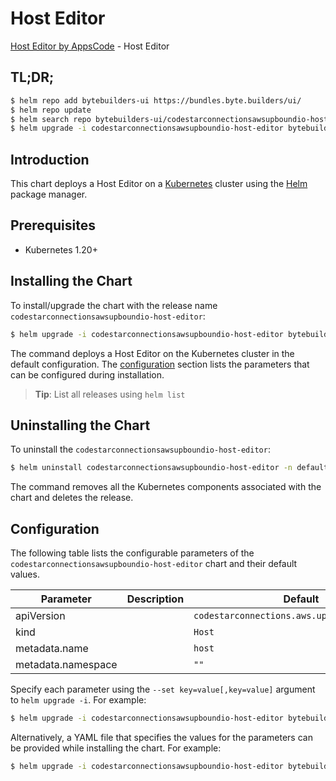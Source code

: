 # Host Editor

[Host Editor by AppsCode](https://byte.builders) - Host Editor

## TL;DR;

```bash
$ helm repo add bytebuilders-ui https://bundles.byte.builders/ui/
$ helm repo update
$ helm search repo bytebuilders-ui/codestarconnectionsawsupboundio-host-editor --version=v0.4.18
$ helm upgrade -i codestarconnectionsawsupboundio-host-editor bytebuilders-ui/codestarconnectionsawsupboundio-host-editor -n default --create-namespace --version=v0.4.18
```

## Introduction

This chart deploys a Host Editor on a [Kubernetes](http://kubernetes.io) cluster using the [Helm](https://helm.sh) package manager.

## Prerequisites

- Kubernetes 1.20+

## Installing the Chart

To install/upgrade the chart with the release name `codestarconnectionsawsupboundio-host-editor`:

```bash
$ helm upgrade -i codestarconnectionsawsupboundio-host-editor bytebuilders-ui/codestarconnectionsawsupboundio-host-editor -n default --create-namespace --version=v0.4.18
```

The command deploys a Host Editor on the Kubernetes cluster in the default configuration. The [configuration](#configuration) section lists the parameters that can be configured during installation.

> **Tip**: List all releases using `helm list`

## Uninstalling the Chart

To uninstall the `codestarconnectionsawsupboundio-host-editor`:

```bash
$ helm uninstall codestarconnectionsawsupboundio-host-editor -n default
```

The command removes all the Kubernetes components associated with the chart and deletes the release.

## Configuration

The following table lists the configurable parameters of the `codestarconnectionsawsupboundio-host-editor` chart and their default values.

|     Parameter      | Description |                         Default                         |
|--------------------|-------------|---------------------------------------------------------|
| apiVersion         |             | <code>codestarconnections.aws.upbound.io/v1beta1</code> |
| kind               |             | <code>Host</code>                                       |
| metadata.name      |             | <code>host</code>                                       |
| metadata.namespace |             | <code>""</code>                                         |


Specify each parameter using the `--set key=value[,key=value]` argument to `helm upgrade -i`. For example:

```bash
$ helm upgrade -i codestarconnectionsawsupboundio-host-editor bytebuilders-ui/codestarconnectionsawsupboundio-host-editor -n default --create-namespace --version=v0.4.18 --set apiVersion=codestarconnections.aws.upbound.io/v1beta1
```

Alternatively, a YAML file that specifies the values for the parameters can be provided while
installing the chart. For example:

```bash
$ helm upgrade -i codestarconnectionsawsupboundio-host-editor bytebuilders-ui/codestarconnectionsawsupboundio-host-editor -n default --create-namespace --version=v0.4.18 --values values.yaml
```
